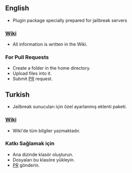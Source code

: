 ## English

- Plugin package specially prepared for jailbreak servers

### [Wiki](https://github.com/SourcePawnX/CSGO-Jailbreak/wiki)

-  All information is written in the Wiki.

### For Pull Requests

- Create a folder in the home directory.
- Upload files into it.
- Submit [PR](https://github.com/SourcePawnX/CSGO-Jailbreak/pulls) request.

## Turkish

- Jailbreak sunucuları için özel ayarlanmış eklenti paketi.

### [Wiki](https://github.com/SourcePawnX/CSGO-Jailbreak/wiki)

- Wiki'de tüm bilgiler yazmaktadır.

### Katkı Sağlamak için
- Ana dizinde klasör oluşturun.
- Dosyaları bu klasöre yükleyin.
- [PR](https://github.com/SourcePawnX/CSGO-Jailbreak/pulls) gönderin.
